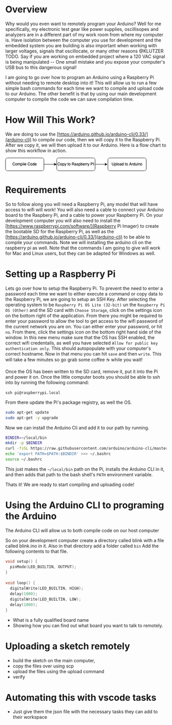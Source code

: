 # Overview

Why would you even want to remotely program your Arduino? Well for me specifically, my electronic test gear like power supplies, oscillisopes and analyzers are in a different part of my work room from where my computer is. Have isolation between the computer you use for development and the embedded system you are building is also important when working with larger voltages, signals that oscillocate, or many other reasons @KLUTZER TODO. Say if you are working on embedded project where a 120 VAC signal is being manipulated -- One small mistake and you expose your computer's USB bus to this dangerous signal!

I am going to go over how to program an Arduino using a Raspberry Pi without needing to remote desktop into it! This will allow us to run a few simple bash commands for each time we want to compile and upload code to our Arduino. The other benefit is that by using our main development computer to compile the code we can save compilation time. 

# How Will This Work? 

We are doing to use the [https://arduino.github.io/arduino-cli/0.33/](arduino-cli) to compile our code, then we will copy it to the Raspberry Pi. After we copy it, we will then upload it to our Arduino. Here is a flow chart to show this workflow in action. 

![Alt text](./assets/programming-paradigm.jpg "a title")

# Requirements

So to follow along you will need a Raspberry Pi, any model that will have access to wifi will work! You will also need a cable to connect your Arduino board to the Raspbery Pi, and a cable to power your Raspberry Pi. On your development computer you will also need to install the [https://www.raspberrypi.com/software/](Raspberry Pi Imager) to create the bootable SD for the Raspberry Pi, as well as the [https://arduino.github.io/arduino-cli/0.33/](arduino-cli) to be able to compile your commands. Note we will installing the arduino cli on the raspberry pi as well. Note that the commands I am going to give will work for Mac and Linux users, but they can be adapted for Windows as well.

# Setting up a Raspberry Pi

Lets go over how to setup the Raspberry Pi. To prevent the need to enter a password each time we want to either execute a command or copy data to the Raspberry Pi, we are going to setup an SSH Key. After selecting the operating system to be `Raspberry Pi OS Lite (32-bit)` un the `Raspberry Pi OS (Other)` and the SD card with `Choose Storage`, click on the settings icon on the bottom right of the application. From there you might be required to enter your password to allow the tool to get access to the wifi password of the current network you are on. You can either enter your password, or hit `no`. From there, click the settings icon on the bottom right hand side of the window. In this new menu make sure that the OS has SSH enabled, the correct wifi credentails, as well you have selected `Allow for public key authentication only`. This should autopopulate with your computer's correct hostname. Now in that menu you can hit `save` and then `write`. This will take a few minutes so go grab some coffee ☕ while you wait!

Once the OS has been written to the SD card, remove it, put it into the Pi and power it on. Once the little computer boots you should be able to ssh into by running the following command:

`ssh pi@raspberrypi.local`

From there update the Pi's package registry, as well the OS. 

```bash
sudo apt-get update
sudo apt-get -y upgrade
```

Now we can install the Arduino Cli and add it to our path by running. 

```bash
BINDIR=~/local/bin
mkdir -p $BINDIR
curl -fsSL https://raw.githubusercontent.com/arduino/arduino-cli/master/install.sh | BINDIR=$BINDIR sh
echo 'export PATH=$PATH:$BINDIR' >>> ~/.bashrc
source ~/.bashrc
```

This just makes the `~/local/bin` path on the Pi, installs the Arduino CLI in it, and then adds that path to the bash shell's `PATH` environment variable. 

Thats it! We are ready to start compiling and uploading code!

# Using the Arduino CLI to programing the Arduino

The Arduino CLI will allow us to both compile code on our host computer 

So on your development computer create a directory called blink with a file called blink.ino in it. Also in that directory add a folder called `bin` Add the following contents to that file.

```c++
void setup() {
  pinMode(LED_BUILTIN, OUTPUT);
}

void loop() {
  digitalWrite(LED_BUILTIN, HIGH);
  delay(1000);                     
  digitalWrite(LED_BUILTIN, LOW);   
  delay(1000);                    
}
```


- What is a fully qualified board name
- Showing how you can find out what board you want to talk to remotely.

# Uploading a sketch remotely 

- build the sketch on the main computer, 
- copy the files over using scp 
- upload the files using the upload command
- verify

# Automating this with vscode tasks

- Just give them the json file with the necessary tasks they can add to their workspace
